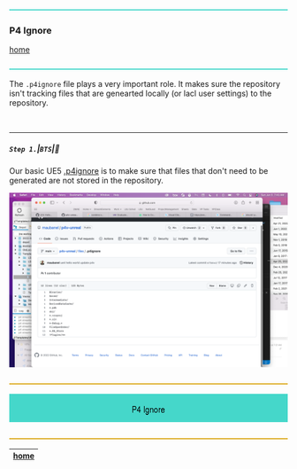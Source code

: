 ![](../images/line3.png)

### P4 Ignore

[home](../README.md#user-content-p4v)</sub>

![](../images/line3.png)

The `.p4ignore` file plays a very important role.  It makes sure the repository isn't tracking files that are genearted locally (or lacl user settings) to the repository.

<br>

---


##### `Step 1.`\|`BTS`|:small_blue_diamond:

Our basic UE5 [.p4ignore](../files/us5/.p4ignore) is to make sure that files that don't need to be generated are not stored in the repository. 

![contents of p4ignore file](images/p4v.png)

![](../images/line.png)

![p4 ignore banner](images/p4ignore.png)

![](../images/line.png)

| [home](../README.md#user-content-p4v)  |
|---|
